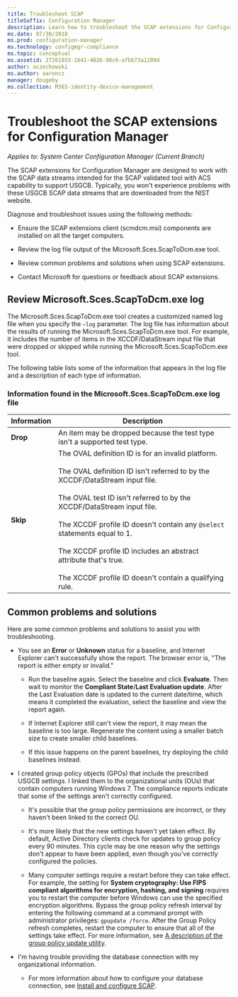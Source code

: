 ```yaml
---
title: Troubleshoot SCAP
titleSuffix: Configuration Manager
description: Learn how to troubleshoot the SCAP extensions for Configuration Manager.
ms.date: 07/30/2018
ms.prod: configuration-manager
ms.technology: configmgr-compliance
ms.topic: conceptual
ms.assetid: 27261853-1641-4826-98c6-afbb73a1209d
author: aczechowski
ms.author: aaroncz
manager: dougeby
ms.collection: M365-identity-device-management
---
```



# Troubleshoot the SCAP extensions for Configuration Manager

*Applies to: System Center Configuration Manager (Current Branch)*

The SCAP extensions for Configuration Manager are designed to work with the SCAP data streams intended for the SCAP validated tool with ACS capability to support USGCB. Typically, you won't experience problems with these USGCB SCAP data streams that are downloaded from the NIST website.

Diagnose and troubleshoot issues using the following methods:  

- Ensure the SCAP extensions client (scmdcm.msi) components are installed on all the target computers.  

- Review the log file output of the Microsoft.Sces.ScapToDcm.exe tool.  

- Review common problems and solutions when using SCAP extensions.  

- Contact Microsoft for questions or feedback about SCAP extensions.



## Review Microsoft.Sces.ScapToDcm.exe log

The Microsoft.Sces.ScapToDcm.exe tool creates a customized named log file when you specify the `–log` parameter. The log file has information about the results of running the Microsoft.Sces.ScapToDcm.exe tool. For example, it includes the number of items in the XCCDF/DataStream input file that were dropped or skipped while running the Microsoft.Sces.ScapToDcm.exe tool.

The following table lists some of the information that appears in the log file and a description of each type of information.

### Information found in the Microsoft.Sces.ScapToDcm.exe log file

| Information | Description |
| --- | --- |
| **Drop** | An item may be dropped because the test type isn't a supported test type. |
| **Skip** | The OVAL definition ID is for an invalid platform. </br> </br> The OVAL definition ID isn't referred to by the XCCDF/DataStream input file.</br> </br> The OVAL test ID isn't referred to by the XCCDF/DataStream input file. </br> </br> The XCCDF profile ID doesn't contain any `@select` statements equal to 1. </br> </br> The XCCDF profile ID includes an abstract attribute that's true. </br> </br> The XCCDF profile ID doesn't contain a qualifying rule.|



## Common problems and solutions

Here are some common problems and solutions to assist you with troubleshooting.

- You see an **Error** or **Unknown** status for a baseline, and Internet Explorer can't successfully show the report. The browser error is, "The report is either empty or invalid."  

     - Run the baseline again. Select the baseline and click **Evaluate**. Then wait to monitor the **Compliant State**/**Last Evaluation update**. After the Last Evaluation date is updated to the current date/time, which means it completed the evaluation, select the baseline and view the report again.  

     - If Internet Explorer still can't view the report, it may mean the baseline is too large. Regenerate the content using a smaller batch size to create smaller child baselines.  

     - If this issue happens on the parent baselines, try deploying the child baselines instead.  

- I created group policy objects (GPOs) that include the prescribed USGCB settings. I linked them to the organizational units (OUs) that contain computers running Windows 7. The compliance reports indicate that some of the settings aren't correctly configured.  

     - It's possible that the group policy permissions are incorrect, or they haven't been linked to the correct OU.  

     - It's more likely that the new settings haven't yet taken effect. By default, Active Directory clients check for updates to group policy every 90 minutes. This cycle may be one reason why the settings don't appear to have been applied, even though you've correctly configured the policies.  

     - Many computer settings require a restart before they can take effect. For example, the setting for  **System cryptography: Use FIPS compliant algorithms for encryption, hashing, and signing** requires you to restart the computer before Windows can use the specified encryption algorithms. Bypass the group policy refresh interval by entering the following command at a command prompt with administrator privileges: `gpupdate /force`. After the Group Policy refresh completes, restart the computer to ensure that all of the settings take effect. For more information, see [A description of the group policy update utility](https://support.microsoft.com/help/298444).

- I'm having trouble providing the database connection with my organizational information.  

     - For more information about how to configure your database connection, see [Install and configure SCAP](/sccm/compliance/plan-design/scap/install-configure-scap).  
